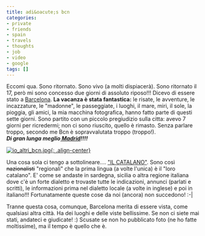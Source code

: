 ```yaml
---
title: adi&oacute;s bcn
categories:
- private
- friends
- spain
- travels
- thoughts
- job
- video
- google
tags: []
---
```

Eccomi qua. Sono ritornato. Sono vivo (a molti dispiacerà). Sono ritornato il
17, però mi sono concesso due giorni di assoluto riposo!!! Dicevo di essere
stato a [Barcelona](http://it.wikipedia.org/wiki/Barcellona
"http://it.wikipedia.org/wiki/Barcellona" ). **La vacanza è stata
fantastica:** le risate, le avventure, le incazzature, le "madonne", le
passeggiate, i luoghi, il mare, miri, il sole, la pioggia, gli amici, la mia
macchina fotografica, hanno fatto parte di questi sette giorni. Sono partito
con un piccolo pregiudizio sulla citta: avevo 7 giorni per ricredermi; non ci
sono riuscito, quello è rimasto. Senza parlare troppo, secondo me Bcn è
sopravvalutata troppo (troppo!).  
_**Di gran lunga meglio[ Madrid](http://it.wikipedia.org/wiki/Madrid
"http://it.wikipedia.org/wiki/Madrid" )!!!!**_

[![io_altri_bcn.jpg]({{site.url}}/images/io_altri_bcn.jpg){: .align-center}]({{site.url}}/images/io_altri_bcn.jpg "io_altri_bcn.jpg" )

Una cosa sola ci tengo a sottolineare.... ["IL
CATALANO"](http://it.wikipedia.org/wiki/Catalano
"http://it.wikipedia.org/wiki/Catalano" ). Sono così ~~nazionalisti~~
"regionali" che la prima lingua (a volte l'unica) è il "loro catalano". E'
come se andaste in sardegna, sicilia o altra regione italiana dove c'è un
forte dialetto e trovaste tutte le indicazioni, annunci (parlati e scritti),
le informazioni prima nel dialetto locale (a volte in inglese) e poi in
italiano!!! Fortunatamente queste cose da noi (ancora) non succedono! :-|

Tranne questa cosa, comunque, Barcelona merita di essere vista, come qualsiasi
altra città. Ha dei luoghi e delle viste bellissime. Se non ci siete mai
stati, andateci e giudicate! :) Scusate se non ho pubblicato foto (ne ho fatte
moltissime), ma il tempo è quello che è.

